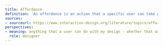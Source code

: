 ```yaml
---
title: Affordance
definition: 'An affordance is an action that a specific user can take with any physical or digital object'
sources:
- sourceurl: https://www.interaction-design.org/literature/topics/affordances
perspectives:
- meaning: anything that a user can do with my design - whether that was my intention or not
  role: designer
---
```

